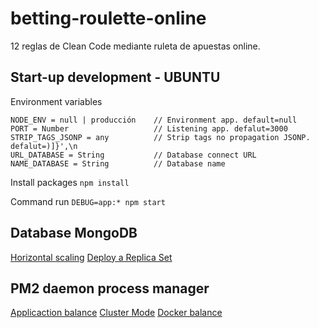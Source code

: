 # betting-roulette-online

12 reglas de Clean Code mediante ruleta de apuestas online.

## Start-up development - UBUNTU

Environment variables
```
NODE_ENV = null | producción    // Environment app. default=null
PORT = Number                   // Listening app. defalut=3000
STRIP_TAGS_JSONP = any          // Strip tags no propagation JSONP. defalut=)]}',\n
URL_DATABASE = String           // Database connect URL
NAME_DATABASE = String          // Database name
```

Install packages 
```npm install```

Command run
```DEBUG=app:* npm start```

## Database MongoDB
[Horizontal scaling](https://docs.mongodb.com/manual/sharding/)
[Deploy a Replica Set](https://docs.mongodb.com/manual/tutorial/deploy-replica-set/)

## PM2 daemon process manager
[Applicaction balance](https://pm2.keymetrics.io/docs/usage/docker-pm2-nodejs/)
[Cluster Mode](https://pm2.keymetrics.io/docs/usage/cluster-mode/)
[Docker balance](https://pm2.keymetrics.io/docs/usage/docker-pm2-nodejs/)